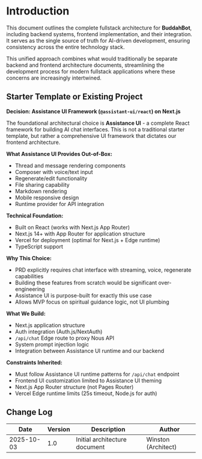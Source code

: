 # Introduction

This document outlines the complete fullstack architecture for **BuddahBot**, including backend systems, frontend implementation, and their integration. It serves as the single source of truth for AI-driven development, ensuring consistency across the entire technology stack.

This unified approach combines what would traditionally be separate backend and frontend architecture documents, streamlining the development process for modern fullstack applications where these concerns are increasingly intertwined.

## Starter Template or Existing Project

**Decision: Assistance UI Framework (`@assistant-ui/react`) on Next.js**

The foundational architectural choice is **Assistance UI** - a complete React framework for building AI chat interfaces. This is not a traditional starter template, but rather a comprehensive UI framework that dictates our frontend architecture.

**What Assistance UI Provides Out-of-Box:**
- Thread and message rendering components
- Composer with voice/text input
- Regenerate/edit functionality
- File sharing capability
- Markdown rendering
- Mobile responsive design
- Runtime provider for API integration

**Technical Foundation:**
- Built on React (works with Next.js App Router)
- Next.js 14+ with App Router for application structure
- Vercel for deployment (optimal for Next.js + Edge runtime)
- TypeScript support

**Why This Choice:**
- PRD explicitly requires chat interface with streaming, voice, regenerate capabilities
- Building these features from scratch would be significant over-engineering
- Assistance UI is purpose-built for exactly this use case
- Allows MVP focus on spiritual guidance logic, not UI plumbing

**What We Build:**
- Next.js application structure
- Auth integration (Auth.js/NextAuth)
- `/api/chat` Edge route to proxy Nous API
- System prompt injection logic
- Integration between Assistance UI runtime and our backend

**Constraints Inherited:**
- Must follow Assistance UI runtime patterns for `/api/chat` endpoint
- Frontend UI customization limited to Assistance UI theming
- Next.js App Router structure (not Pages Router)
- Vercel Edge runtime limits (25s timeout, Node.js for auth)

## Change Log

| Date | Version | Description | Author |
|------|---------|-------------|--------|
| 2025-10-03 | 1.0 | Initial architecture document | Winston (Architect) |

